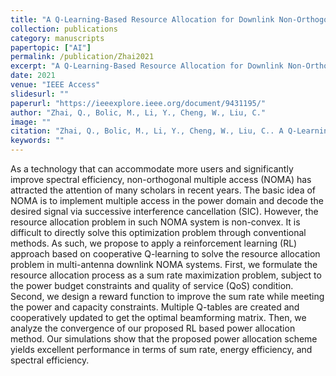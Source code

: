 ```yaml
---
title: "A Q-Learning-Based Resource Allocation for Downlink Non-Orthogonal Multiple Access Systems Considering QoS"
collection: publications
category: manuscripts
papertopic: ["AI"]
permalink: /publication/Zhai2021
excerpt: "A Q-Learning-Based Resource Allocation for Downlink Non-Orthogonal Multiple Access Systems Considering QoS published in IEEE Access."
date: 2021
venue: "IEEE Access"
slidesurl: ""
paperurl: "https://ieeexplore.ieee.org/document/9431195/"
author: "Zhai, Q., Bolic, M., Li, Y., Cheng, W., Liu, C."
image: ""
citation: "Zhai, Q., Bolic, M., Li, Y., Cheng, W., Liu, C.. A Q-Learning-Based Resource Allocation for Downlink Non-Orthogonal Multiple Access Systems Considering QoS. IEEE Access, 2021."
keywords: ""
---
```


As a technology that can accommodate more users and significantly improve spectral efficiency, non-orthogonal multiple access (NOMA) has attracted the attention of many scholars in recent years. The basic idea of NOMA is to implement multiple access in the power domain and decode the desired signal via successive interference cancellation (SIC). However, the resource allocation problem in such NOMA system is non-convex. It is difficult to directly solve this optimization problem through conventional methods. As such, we propose to apply a reinforcement learning (RL) approach based on cooperative Q-learning to solve the resource allocation problem in multi-antenna downlink NOMA systems. First, we formulate the resource allocation process as a sum rate maximization problem, subject to the power budget constraints and quality of service (QoS) condition. Second, we design a reward function to improve the sum rate while meeting the power and capacity constraints. Multiple Q-tables are created and cooperatively updated to get the optimal beamforming matrix. Then, we analyze the convergence of our proposed RL based power allocation method. Our simulations show that the proposed power allocation scheme yields excellent performance in terms of sum rate, energy efficiency, and spectral efficiency.
